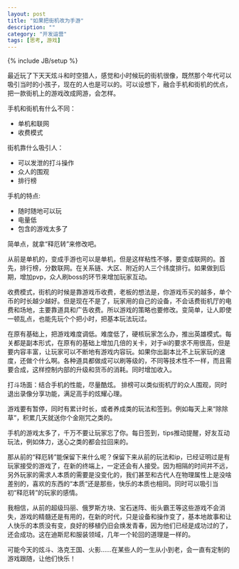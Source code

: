 ```yaml
---
layout: post
title: "如果把街机改为手游"
description: ""
category: "开发运营"
tags: [思考, 游戏]
---
```

{% include JB/setup %}

最近玩了下天天炫斗和时空猎人，感觉和小时候玩的街机很像，既然那个年代可以吸引当时的小孩子，现在的人也是可以的。可以设想下，融合手机和街机的优点，把一款街机上的游戏改成网游，会怎样。

手机和街机有什么不同：

- 单机和联网
- 收费模式

街机靠什么吸引人：

- 可以发泄的打斗操作
- 众人的围观
- 排行榜

手机的特点:

- 随时随地可以玩
- 电量低
- 包含的游戏太多了

简单点，就拿“释厄转”来修改吧。

从前是单机的，变成手游也可以是单机，但是这样粘性不够，要变成联网的。首先，排行榜，分数联网。在关系链、大区、附近的人三个纬度排行。如果做到后期，增加pvp，众人刷boss的环节来增加玩家互动。

收费模式，街机的时候是靠游戏币收费，老板的想法是，你游戏币买的越多，单个币的时长越少越好。但是现在不是了，玩家用的自己的设备，不会话费街机厅的电费和场地，主要靠道具和广告收费。所以游戏的策略也要修改。变简单，让人即使一顿乱点，也能先玩个个把小时，把基本玩法玩过。

在原有基础上，把游戏难度调低。难度低了，硬核玩家怎么办，推出英雄模式。每关都是副本形式，在原有的基础上增加几倍的关卡，对于ai的要求不用很高，但是要内容丰富，让玩家可以不断地有游戏内容玩。如果你出副本比不上玩家玩的速度，还做个什么啊。各种道具都做成可以刷等级的，不同等技术性不一样，而且需要合成，这样控制内部的升级和货币的消耗。同时增加收入。

打斗场面：结合手机的性能，尽量酷炫。
排榜可以类似街机厅的众人围观，同时退出录像分享功能，满足高手的炫耀心理。

游戏要有暂停，同时有累计时长，或者养成类的玩法和签到。例如每天上来“除除草”，积累几天就送你个金刚咒之类的。

手机的游戏太多了，千万不要让玩家忘了你。每日签到，tips推动提醒，好友互动玩法，例如体力，送心之类的都会拉回来的。

那从前的“释厄转”能保留下来什么呢？保留下来从前的玩法和ip，已经证明过是有玩家接受的游戏了，在新的终端上，一定还会有人接受。因为相隔的时间并不远，另外玩家的需求人本质的需要是没变化的，我们甚至和古代人在物理属性上是没啥差别的，喜欢的东西的“本质”还是那些，快乐的本质也相同。同时可以吸引当初“释厄转”的玩家的感情。

我相信，从前的超级玛丽、俄罗斯方块、宝石迷阵、街头霸王等这些游戏不会消失，游戏的精髓还是有用的，在新的时代，只是设备和操作变了，基本地故事和让人快乐的本质没有变，良好的移植仍旧会焕发青春，因为他们已经是成功过的了，还会成功。这在迪斯尼和服装领域，几年一个轮回的道理是一样的。

可能今天的炫斗、洛克王国、火影……在某些人的一生从小到老，会一直有定制的游戏跟随，让他们快乐！
